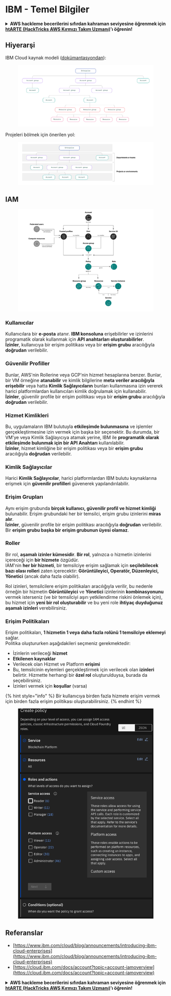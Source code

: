 # IBM - Temel Bilgiler

<details>

<summary><strong>AWS hackleme becerilerini sıfırdan kahraman seviyesine öğrenmek için</strong> <a href="https://training.hacktricks.xyz/courses/arte"><strong>htARTE (HackTricks AWS Kırmızı Takım Uzmanı)</strong></a><strong>'ı öğrenin!</strong></summary>

HackTricks'i desteklemenin diğer yolları:

* Şirketinizi HackTricks'te **reklamınızı görmek** veya HackTricks'i **PDF olarak indirmek** için [**ABONELİK PLANLARINI**](https://github.com/sponsors/carlospolop) kontrol edin!
* [**Resmi PEASS & HackTricks ürünlerini**](https://peass.creator-spring.com) edinin
* Özel [**NFT'lerden**](https://opensea.io/collection/the-peass-family) oluşan koleksiyonumuz olan [**The PEASS Ailesi'ni**](https://opensea.io/collection/the-peass-family) keşfedin
* 💬 [**Discord grubuna**](https://discord.gg/hRep4RUj7f) veya [**telegram grubuna**](https://t.me/peass) **katılın** veya **Twitter** 🐦 [**@carlospolopm**](https://twitter.com/carlospolopm)'u **takip edin**.
* **Hacking hilelerinizi** [**HackTricks**](https://github.com/carlospolop/hacktricks) ve [**HackTricks Cloud**](https://github.com/carlospolop/hacktricks-cloud) github depolarına **PR göndererek paylaşın**.

</details>

## Hiyerarşi

IBM Cloud kaynak modeli ([dokümantasyondan](https://www.ibm.com/blog/announcement/introducing-ibm-cloud-enterprises/)):

<figure><img src="../../.gitbook/assets/image (17) (2).png" alt=""><figcaption></figcaption></figure>

Projeleri bölmek için önerilen yol:

<figure><img src="../../.gitbook/assets/image (14) (2).png" alt=""><figcaption></figcaption></figure>

## IAM

<figure><img src="../../.gitbook/assets/image (5) (3).png" alt=""><figcaption></figcaption></figure>

### Kullanıcılar

Kullanıcılara bir **e-posta** atanır. **IBM konsoluna** erişebilirler ve izinlerini programatik olarak kullanmak için **API anahtarları oluşturabilirler**.\
**İzinler**, kullanıcıya bir erişim politikası veya bir **erişim grubu** aracılığıyla **doğrudan** verilebilir.

### Güvenilir Profiller

Bunlar, AWS'nin Rollerine veya GCP'nin hizmet hesaplarına benzer. Bunlar, bir VM örneğine **atanabilir** ve kimlik bilgilerine **meta veriler aracılığıyla erişebilir** veya hatta **Kimlik Sağlayıcıların** bunları kullanmasına izin vererek harici platformlardan kullanıcıları kimlik doğrulamak için kullanabilir.\
**İzinler**, güvenilir profile bir erişim politikası veya bir **erişim grubu** aracılığıyla **doğrudan** verilebilir.

### Hizmet Kimlikleri

Bu, uygulamaların IBM bulutuyla **etkileşimde bulunmasına** ve işlemler gerçekleştirmesine izin vermek için başka bir seçenektir. Bu durumda, bir VM'ye veya Kimlik Sağlayıcıya atamak yerine, IBM ile **programatik olarak etkileşimde bulunmak için bir API Anahtarı** kullanılabilir.\
**İzinler**, hizmet kimliğine bir erişim politikası veya bir **erişim grubu** aracılığıyla **doğrudan** verilebilir.

### Kimlik Sağlayıcılar

Harici **Kimlik Sağlayıcılar**, harici platformlardan IBM bulutu kaynaklarına erişmek için **güvenilir profilleri** güvenerek yapılandırılabilir.

### Erişim Grupları

Aynı erişim grubunda **birçok kullanıcı, güvenilir profil ve hizmet kimliği** bulunabilir. Erişim grubundaki her bir temsilci, erişim grubu izinlerini **miras alır**.\
**İzinler**, güvenilir profile bir erişim politikası aracılığıyla **doğrudan** verilebilir.\
Bir **erişim grubu başka bir erişim grubunun üyesi olamaz**.

### Roller

Bir rol, **aşamalı izinler kümesidir**. **Bir rol**, yalnızca o hizmetin izinlerini içereceği için **bir hizmete** özgüdür.\
IAM'nin **her bir hizmeti**, bir temsilciye erişim sağlamak için **seçilebilecek bazı olası rolleri** zaten içerecektir: **Görüntüleyici, Operatör, Düzenleyici, Yönetici** (ancak daha fazla olabilir).

Rol izinleri, temsilcilere erişim politikaları aracılığıyla verilir, bu nedenle örneğin bir hizmetin **Görüntüleyici** ve **Yönetici** izinlerinin **kombinasyonunu** vermek isterseniz (ve bir temsilciyi aşırı yetkilendirme riskini önlemek için), bu hizmet için **yeni bir rol oluşturabilir** ve bu yeni role **ihtiyaç duyduğunuz aşamalı izinleri** verebilirsiniz.

### Erişim Politikaları

Erişim politikaları, **1 hizmetin 1 veya daha fazla rolünü 1 temsilciye eklemeyi** sağlar.\
Politika oluştururken aşağıdakileri seçmeniz gerekmektedir:

* İzinlerin verileceği **hizmet**
* **Etkilenen kaynaklar**
* Verilecek olan Hizmet ve Platform **erişimi**
* Bu, temsilcinin eylemleri gerçekleştirmek için verilecek olan **izinleri** belirtir. Hizmette herhangi bir **özel rol** oluşturulduysa, burada da seçebilirsiniz.
* İzinleri vermek için **koşullar** (varsa)

{% hint style="info" %}
Bir kullanıcıya birden fazla hizmete erişim vermek için birden fazla erişim politikası oluşturabilirsiniz.
{% endhint %}

<figure><img src="../../.gitbook/assets/image (6) (3).png" alt=""><figcaption></figcaption></figure>

## Referanslar

* [https://www.ibm.com/cloud/blog/announcements/introducing-ibm-cloud-enterprises](https://www.ibm.com/cloud/blog/announcements/introducing-ibm-cloud-enterprises)
* [https://cloud.ibm.com/docs/account?topic=account-iamoverview](https://cloud.ibm.com/docs/account?topic=account-iamoverview)

<details>

<summary><strong>AWS hackleme becerilerini sıfırdan kahraman seviyesine öğrenmek için</strong> <a href="https://training.hacktricks.xyz/courses/arte"><strong>htARTE (HackTricks AWS Kırmızı Takım Uzmanı)</strong></a><strong>'ı öğrenin!</strong></summary>

HackTricks'i desteklemenin diğer yolları:

* Şirketinizi HackTricks'te **reklamınızı görmek** veya HackTricks'i **PDF olarak indirmek** için [**ABONELİK PLANLARINI**](https://github.com/sponsors/carlospolop) kontrol edin!
* [**Resmi PEASS & HackTricks ürünlerini**](https://peass.creator-spring.com) edinin
* Özel [**NFT'lerden**](https://opensea.io/collection/the-peass-family) oluşan koleksiyonumuz olan [**The PEASS Ailesi'ni**](https://opensea.io/collection/the-peass-family) keşfedin
* 💬 [**Discord grubuna**](https://discord.gg/hRep4RUj7f) veya [**telegram grubuna**](https://t.me/peass) **katılın** veya **Twitter** 🐦 [**@carlospolopm**](https://twitter.com/carlospolopm)'u **takip edin**.
* **Hacking hilelerinizi** [**HackTricks**](https://github.com/carlospolop/hacktricks) ve [**HackTricks Cloud**](https://github.com/carlospolop/hacktricks-cloud) github depolarına **PR göndererek paylaşın**.

</details>
